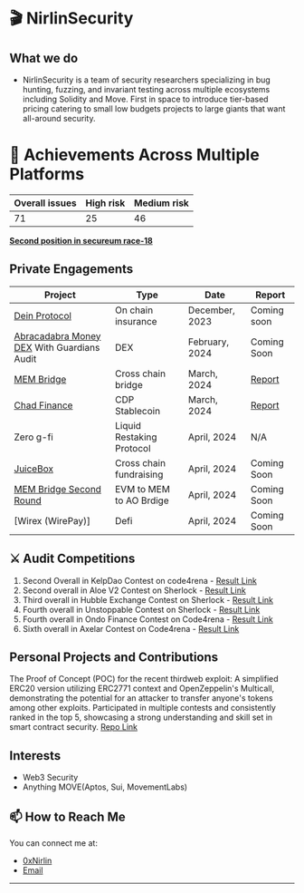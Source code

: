 
<!-- Your Name and Introduction -->
# 🎬 NirlinSecurity

## What we do
- NirlinSecurity is a team of security researchers specializing in bug hunting, fuzzing, and invariant testing across multiple ecosystems including Solidity and Move. First in space to introduce tier-based pricing catering to small low budgets projects to large giants that want all-around security. 

<!-- Profile Picture -->
# 🏅 Achievements Across Multiple Platforms

| Overall issues | High risk | Medium risk | 
| ---------------| ----------| ------------| 
| 71             | 25        |   46        |          

**[Second position in secureum race-18](https://discord.com/channels/814328279468474419/927065287172427798/1112616229602070560)**

## Private Engagements

| Project                                             | Type                | Date           | Report                        |
|-----------------------------------------------------|---------------------|----------------|-------------------------------|
| [Dein Protocol](https://docs.dein.di)               | On chain insurance  | December, 2023 | Coming soon                        |
| [Abracadabra Money DEX](https://abracadabra.money/) With Guardians Audit | DEX                 | February, 2024 | Coming Soon                          |
| [MEM Bridge](https://www.mem.tech/)                | Cross chain bridge  | March, 2024    | [Report](https://github.com/9LivesLabs/audit/blob/main/reports/MEM-Bridge-Final-Report.pdf)                    |
| [Chad Finance](https://chadfinance.xyz/)            | CDP Stablecoin      | March, 2024    | [Report](https://github.com/9LivesLabs/audit/blob/main/reports/ChadFinance-Final-Report.pdf)                   |
| Zero g-fi                                         | Liquid Restaking Protocol    | April, 2024    | N/A                           |
| [JuiceBox](https://juicebox.money/)      | Cross chain fundraising   | April, 2024    | Coming Soon                          |
| [MEM Bridge Second Round](https://mem.tech)      | EVM to MEM to AO Brdige   | April, 2024    | Coming Soon                          |
| [Wirex (WirePay)]     | Defi | April, 2024    | Coming Soon                          |

## ⚔️ Audit Competitions

1.  Second Overall in KelpDao Contest on code4rena - [Result Link](https://discord.com/channels/810916927919620096/1171865604114882600/1183066714838147102)
2.  Second overall in Aloe V2 Contest on Sherlock - [Result Link](https://discord.com/channels/812037309376495636/1150807984893591643/1169679544484114494)
3.  Third overall in Hubble Exchange Contest on Sherlock - [Result Link](https://discord.com/channels/812037309376495636/1121092175216787507/1137761593137049641)
4.  Fourth overall in Unstoppable Contest on Sherlock - [Result Link](https://discord.com/channels/812037309376495636/1123628892536717472/1137765358447632496)
5.  Fourth overall in Ondo Finance Contest on Code4rena - [Result Link](https://code4rena.com/audits/2023-09-ondo-finance#top)
6.  Sixth overall in Axelar Contest on Code4rena - [Result Link](https://code4rena.com/audits/2023-07-axelar-network#top)

## Personal Projects and Contributions
The Proof of Concept (POC) for the recent thirdweb exploit: A simplified ERC20 version utilizing ERC2771 context and OpenZeppelin's Multicall, demonstrating the potential for an attacker to transfer anyone's tokens among other exploits.
Participated in multiple contests and consistently ranked in the top 5, showcasing a strong understanding and skill set in smart contract security. [Repo Link](https://github.com/0xnirlin/Thirdweb-Exploit-POC)

## Interests
- Web3 Security
- Anything MOVE(Aptos, Sui, MovementLabs)

<!--# Hats Finance

## Audit Competitions
| Contest | High risk | Medium risk | Security report | Position | Payout | Language |
| --------| ----------| ------------| ----------------| ---------| -------| ---------|
| 40      | 30        | 10          |  15             | 30       | 10     | 1        |-->


## 📫 How to Reach Me

You can connect me at:

- [0xNirlin](https://twitter.com/0xnirlin)
- [Email](0xnirlin@gmail.com)



<!-- Footer -->
---
<p align="center">
  <!-- Add your other social media links or website here -->
</p>


<!--
**Nabeel-javaid/Nabeel-javaid** is a ✨ _special_ ✨ repository because its `README.md` (this file) appears on your GitHub profile.

Here are some ideas to get you started:

- 🔭 I’m currently working on ...
- 🌱 I’m currently learning ...
- 👯 I’m looking to collaborate on ...
- 🤔 I’m looking for help with ...
- 💬 Ask me about ...
- 📫 How to reach me: ...
- 😄 Pronouns: ...
- ⚡ Fun fact: ...
-->
